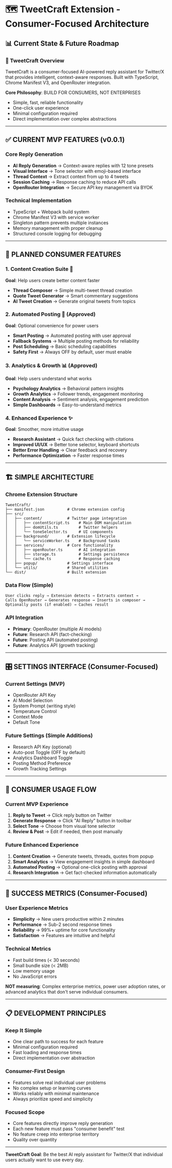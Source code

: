 # 🗺️ TweetCraft Extension - Consumer-Focused Architecture

## 📊 Current State & Future Roadmap

### 🎯 TweetCraft Overview

TweetCraft is a consumer-focused AI-powered reply assistant for Twitter/X that provides intelligent, context-aware responses. Built with TypeScript, Chrome Manifest V3, and OpenRouter integration.

**Core Philosophy**: BUILD FOR CONSUMERS, NOT ENTERPRISES
- Simple, fast, reliable functionality
- One-click user experience  
- Minimal configuration required
- Direct implementation over complex abstractions

---

## ✅ **CURRENT MVP FEATURES** (v0.0.1)

### Core Reply Generation
- **AI Reply Generation** → Context-aware replies with 12 tone presets
- **Visual Interface** → Tone selector with emoji-based interface  
- **Thread Context** → Extract context from up to 4 tweets
- **Session Caching** → Response caching to reduce API calls
- **OpenRouter Integration** → Secure API key management via BYOK

### Technical Implementation
- TypeScript + Webpack build system
- Chrome Manifest V3 with service worker
- Singleton pattern prevents multiple instances
- Memory management with proper cleanup
- Structured console logging for debugging

---

## 🔮 **PLANNED CONSUMER FEATURES**

### 1. **Content Creation Suite** 📝
**Goal**: Help users create better content faster
- **Thread Composer** → Simple multi-tweet thread creation
- **Quote Tweet Generator** → Smart commentary suggestions
- **AI Tweet Creation** → Generate original tweets from topics

### 2. **Automated Posting** 🚀 (Approved)
**Goal**: Optional convenience for power users
- **Smart Posting** → Automated posting with user approval
- **Fallback Systems** → Multiple posting methods for reliability
- **Post Scheduling** → Basic scheduling capabilities
- **Safety First** → Always OFF by default, user must enable

### 3. **Analytics & Growth** 📊 (Approved)
**Goal**: Help users understand what works
- **Psychology Analytics** → Behavioral pattern insights
- **Growth Analytics** → Follower trends, engagement monitoring  
- **Content Analysis** → Sentiment analysis, engagement prediction
- **Simple Dashboards** → Easy-to-understand metrics

### 4. **Enhanced Experience** ✨
**Goal**: Smoother, more intuitive usage
- **Research Assistant** → Quick fact checking with citations
- **Improved UI/UX** → Better tone selector, keyboard shortcuts
- **Better Error Handling** → Clear feedback and recovery
- **Performance Optimization** → Faster response times

---

## 🏗️ **SIMPLE ARCHITECTURE**

### Chrome Extension Structure
```
TweetCraft/
├── manifest.json          # Chrome extension config
├── src/
│   ├── content/           # Twitter page integration
│   │   ├── contentScript.ts    # Main DOM manipulation
│   │   ├── domUtils.ts         # Twitter helpers
│   │   └── toneSelector.ts     # UI components
│   ├── background/        # Extension lifecycle
│   │   └── serviceWorker.ts    # Background tasks
│   ├── services/          # Core functionality  
│   │   ├── openRouter.ts       # AI integration
│   │   ├── storage.ts          # Settings persistence
│   │   └── cache.ts            # Response caching
│   ├── popup/             # Settings interface
│   └── utils/             # Shared utilities
└── dist/                  # Built extension
```

### Data Flow (Simple)
```
User clicks reply → Extension detects → Extracts context → 
Calls OpenRouter → Generates response → Inserts in composer → 
Optionally posts (if enabled) → Caches result
```

### API Integration
- **Primary**: OpenRouter (multiple AI models)
- **Future**: Research API (fact-checking)
- **Future**: Posting API (automated posting)
- **Future**: Analytics API (growth tracking)

---

## 🎛️ **SETTINGS INTERFACE** (Consumer-Focused)

### Current Settings (MVP)
- OpenRouter API Key
- AI Model Selection  
- System Prompt (writing style)
- Temperature Control
- Context Mode
- Default Tone

### Future Settings (Simple Additions)
- Research API Key (optional)
- Auto-post Toggle (OFF by default)
- Analytics Dashboard Toggle
- Posting Method Preference
- Growth Tracking Settings

---

## 🚀 **CONSUMER USAGE FLOW**

### Current MVP Experience
1. **Reply to Tweet** → Click reply button on Twitter
2. **Generate Response** → Click "AI Reply" button in toolbar
3. **Select Tone** → Choose from visual tone selector  
4. **Review & Post** → Edit if needed, then post manually

### Future Enhanced Experience  
1. **Content Creation** → Generate tweets, threads, quotes from popup
2. **Smart Analytics** → View engagement insights in simple dashboard
3. **Automated Posting** → Optional one-click posting with approval
4. **Research Integration** → Get fact-checked information automatically

---

## 🎯 **SUCCESS METRICS** (Consumer-Focused)

### User Experience Metrics
- **Simplicity** → New users productive within 2 minutes
- **Performance** → Sub-2 second response times
- **Reliability** → 99%+ uptime for core functionality  
- **Satisfaction** → Features are intuitive and helpful

### Technical Metrics
- Fast build times (< 30 seconds)
- Small bundle size (< 2MB)
- Low memory usage
- No JavaScript errors

**NOT measuring**: Complex enterprise metrics, power user adoption rates, or advanced analytics that don't serve individual consumers.

---

## 📋 **DEVELOPMENT PRINCIPLES**

### Keep It Simple
- One clear path to success for each feature
- Minimal configuration required
- Fast loading and response times
- Direct implementation over abstraction

### Consumer-First Design  
- Features solve real individual user problems
- No complex setup or learning curves
- Works reliably with minimal maintenance
- Always prioritize speed and simplicity

### Focused Scope
- Core features directly improve reply generation
- Each new feature must pass "consumer benefit" test
- No feature creep into enterprise territory
- Quality over quantity

---

**TweetCraft Goal**: Be the best AI reply assistant for Twitter/X that individual users actually want to use every day.